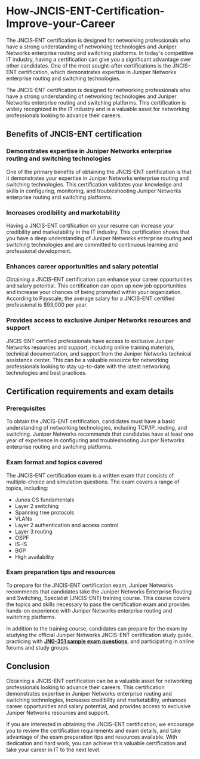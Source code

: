 # How-JNCIS-ENT-Certification-Improve-your-Career
The JNCIS-ENT certification is designed for networking professionals who have a strong understanding of networking technologies and Juniper Networks enterprise routing and switching platforms.
In today's competitive IT industry, having a certification can give you a significant advantage over other candidates. One of the most sought-after certifications is the JNCIS-ENT certification, which demonstrates expertise in Juniper Networks enterprise routing and switching technologies. 

The JNCIS-ENT certification is designed for networking professionals who have a strong understanding of networking technologies and Juniper Networks enterprise routing and switching platforms. This certification is widely recognized in the IT industry and is a valuable asset for networking professionals looking to advance their careers.

## Benefits of JNCIS-ENT certification

### Demonstrates expertise in Juniper Networks enterprise routing and switching technologies

One of the primary benefits of obtaining the JNCIS-ENT certification is that it demonstrates your expertise in Juniper Networks enterprise routing and switching technologies. This certification validates your knowledge and skills in configuring, monitoring, and troubleshooting Juniper Networks enterprise routing and switching platforms.

### Increases credibility and marketability

Having a JNCIS-ENT certification on your resume can increase your credibility and marketability in the IT industry. This certification shows that you have a deep understanding of Juniper Networks enterprise routing and switching technologies and are committed to continuous learning and professional development.

### Enhances career opportunities and salary potential

Obtaining a JNCIS-ENT certification can enhance your career opportunities and salary potential. This certification can open up new job opportunities and increase your chances of being promoted within your organization. According to Payscale, the average salary for a JNCIS-ENT certified professional is $93,000 per year.

### Provides access to exclusive Juniper Networks resources and support

JNCIS-ENT certified professionals have access to exclusive Juniper Networks resources and support, including online training materials, technical documentation, and support from the Juniper Networks technical assistance center. This can be a valuable resource for networking professionals looking to stay up-to-date with the latest networking technologies and best practices.

## Certification requirements and exam details

### Prerequisites

To obtain the JNCIS-ENT certification, candidates must have a basic understanding of networking technologies, including TCP/IP, routing, and switching. Juniper Networks recommends that candidates have at least one year of experience in configuring and troubleshooting Juniper Networks enterprise routing and switching platforms.

### Exam format and topics covered

The JNCIS-ENT certification exam is a written exam that consists of multiple-choice and simulation questions. The exam covers a range of topics, including:

- Junos OS fundamentals
- Layer 2 switching
- Spanning tree protocols
- VLANs
- Layer 2 authentication and access control
- Layer 3 routing
- OSPF
- IS-IS
- BGP
- High availability

### Exam preparation tips and resources

To prepare for the JNCIS-ENT certification exam, Juniper Networks recommends that candidates take the Juniper Networks Enterprise Routing and Switching, Specialist (JNCIS-ENT) training course. This course covers the topics and skills necessary to pass the certification exam and provides hands-on experience with Juniper Networks enterprise routing and switching platforms.

In addition to the training course, candidates can prepare for the exam by studying the official Juniper Networks JNCIS-ENT certification study guide, practicing with **[JN0-351 sample exam questions](https://www.dumpsinfo.com/exam/jn0-351/)**, and participating in online forums and study groups.

## Conclusion

Obtaining a JNCIS-ENT certification can be a valuable asset for networking professionals looking to advance their careers. This certification demonstrates expertise in Juniper Networks enterprise routing and switching technologies, increases credibility and marketability, enhances career opportunities and salary potential, and provides access to exclusive Juniper Networks resources and support.

If you are interested in obtaining the JNCIS-ENT certification, we encourage you to review the certification requirements and exam details, and take advantage of the exam preparation tips and resources available. With dedication and hard work, you can achieve this valuable certification and take your career in IT to the next level.
